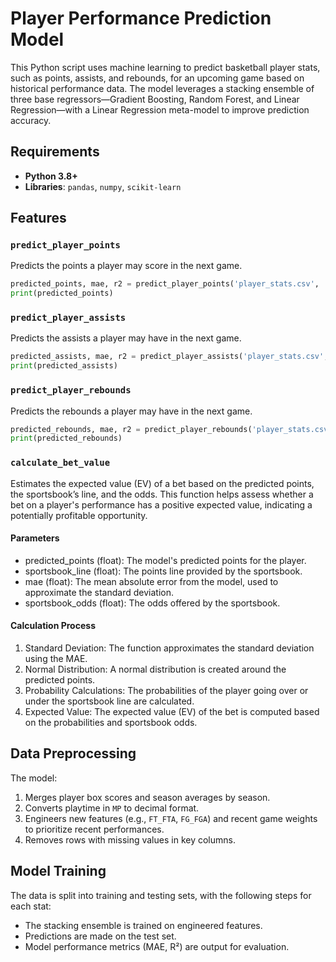 # Player Performance Prediction Model

This Python script uses machine learning to predict basketball player stats, such as points, assists, and rebounds, for an upcoming game based on historical performance data. The model leverages a stacking ensemble of three base regressors—Gradient Boosting, Random Forest, and Linear Regression—with a Linear Regression meta-model to improve prediction accuracy.

## Requirements

- **Python 3.8+**
- **Libraries**: `pandas`, `numpy`, `scikit-learn`

## Features

### `predict_player_points`

Predicts the points a player may score in the next game.

```python
predicted_points, mae, r2 = predict_player_points('player_stats.csv', 'player_averages.csv')
print(predicted_points)
```

### `predict_player_assists`

Predicts the assists a player may have in the next game.

```python
predicted_assists, mae, r2 = predict_player_assists('player_stats.csv', 'player_averages.csv')
print(predicted_assists)
```

### `predict_player_rebounds`

Predicts the rebounds a player may have in the next game.

```python
predicted_rebounds, mae, r2 = predict_player_rebounds('player_stats.csv', 'player_averages.csv')
print(predicted_rebounds)
```
### `calculate_bet_value`

Estimates the expected value (EV) of a bet based on the predicted points, the sportsbook’s line, and the odds. This function helps assess whether a bet on a player's performance has a positive expected value, indicating a potentially profitable opportunity.

#### Parameters

* predicted_points (float): The model's predicted points for the player.
* sportsbook_line (float): The points line provided by the sportsbook.
* mae (float): The mean absolute error from the model, used to approximate the standard deviation.
* sportsbook_odds (float): The odds offered by the sportsbook.

#### Calculation Process

1. Standard Deviation: The function approximates the standard deviation using the MAE.
2. Normal Distribution: A normal distribution is created around the predicted points.
3. Probability Calculations: The probabilities of the player going over or under the sportsbook line are calculated.
4. Expected Value: The expected value (EV) of the bet is computed based on the probabilities and sportsbook odds.

## Data Preprocessing

The model:
1. Merges player box scores and season averages by season.
2. Converts playtime in `MP` to decimal format.
3. Engineers new features (e.g., `FT_FTA`, `FG_FGA`) and recent game weights to prioritize recent performances.
4. Removes rows with missing values in key columns.

## Model Training

The data is split into training and testing sets, with the following steps for each stat:
- The stacking ensemble is trained on engineered features.
- Predictions are made on the test set.
- Model performance metrics (MAE, R²) are output for evaluation.
